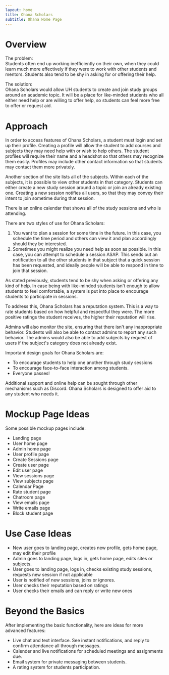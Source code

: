 ```yaml
---
layout: home
title: Ohana Scholars
subtitle: Ohana Home Page
---
```


# Overview

The problem: <br>
Students often end up working inefficiently on their own, when they could learn much more effectively if they were to work with other students and mentors. Students also tend to be shy in asking for or offering their help.

The solution: <br>
Ohana Scholars would allow UH students to create and join study groups around an academic topic. It will be a place for like-minded students who all either need help or are willing to offer help, so students can feel more free to offer or request aid.

# Approach
In order to access features of Ohana Scholars, a student must login and set up their profile. Creating a profile will allow the student to add courses and subjects they may need help with or wish to help others. The student profiles will require their name and a headshot so that others may recognize them easily. Profiles may include other contact information so that students may contact them more privately.

Another section of the site lists all of the subjects. Within each of the subjects, it is possible to view other students in that category. Students can either create a new study session around a topic or join an already existing one. Creating a new session notifies all users, so that they may convey their intent to join sometime during that session.

There is an online calendar that shows all of the study sessions and who is attending.

There are two styles of use for Ohana Scholars:
<ol>
    <li>
        You want to plan a session for some time in the future. In this case, you schedule the time period and others can view it and plan accordingly should they be interested.
    </li>
    <li>
        Sometimes you might realize you need help as soon as possible. In this case, you can attempt to schedule a session ASAP. This sends out an notification to all the other students in that subject that a quick session has been requested, and ideally people will be able to respond in time to join that session.
    </li>
</ol>
As stated previously, students tend to be shy when asking or offering any kind of help. In case being with like-minded students isn't enough to allow students to feel comfortable, a system is put into place to encourage students to participate in sessions.

To address this, Ohana Scholars has a reputation system. This is a way to rate students based on how helpful and respectful they were. The more positive ratings the student receives, the higher their reputation will rise.

Admins will also monitor the site, ensuring that there isn't any inappropriate behavior. Students will also be able to contact admins to report any such behavior. The admins would also be able to add subjects by request of users if the subject's category does not already exist.

Important design goals for Ohana Scholars are:
<ul>
    <li>To encourage students to help one another through study sessions</li>
    <li>To encourage face-to-face interaction among students.</li>
    <li>Everyone passes!</li>
</ul> 
Additional support and online help can be sought through other mechanisms such as Discord. Ohana Scholars is designed to offer aid to any student who needs it.

# Mockup Page Ideas

Some possible mockup pages include:
<ul>
    <li>Landing page</li>
    <li>User home page</li>
    <li>Admin home page</li>
    <li>User profile page</li>
    <li>Create Sessions page</li>
    <li>Create user page</li>
    <li>Edit user page</li>
    <li>View sessions page</li>
    <li>View subjects page</li>
    <li>Calendar Page</li>
    <li>Rate student page</li>
    <li>Chatroom page</li>
    <li>View emails page</li>
    <li>Write emails page</li>
    <li>Block student page</li>
</ul>

# Use Case Ideas
<ul>
    <li>New user goes to landing page, creates new profile, gets home page, may edit their profile</li>
    <li>Admin goes to landing page, logs in, gets home page, edits sites or subjects.</li>
    <li>User goes to landing page, logs in, checks existing study sessions, requests new session if not applicable</li>
    <li>User is notified of new sessions, joins or ignores.</li>
    <li>User checks their reputation based on ratings</li>
    <li>User checks their emails and can reply or write new ones</li>
</ul>

# Beyond the Basics

After implementing the basic functionality, here are ideas for more advanced features:

<ul>
    <li>Live chat and text interface. See instant notifications, and reply to confirm attendance all through messages.</li>
    <li>Calender and live notifications for scheduled meetings and assignments due.</li>
    <li>Email system for private messaging between students.</li>
    <li>A rating system for students participation.</li>
</ul>
